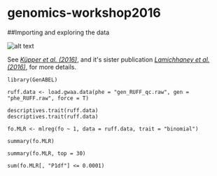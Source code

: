 # genomics-workshop2016



##Importing and exploring the data

![alt text](https://github.com/mspopgen/genomics-workshop2016/blob/master/ruff-sys.png "Logo Title Text 2")

See [*Küpper et al. (2016)*](http://www.nature.com/ng/journal/v48/n1/full/ng.3443.html), and it's sister publication [*Lamichhaney et al. (2016)*](http://www.nature.com/ng/journal/v48/n1/full/ng.3430.html), for more details.

```{r }
library(GenABEL)
```

```{r }
ruff.data <- load.gwaa.data(phe = "gen_RUFF_qc.raw", gen = "phe_RUFF.raw", force = T)
```

```{r }
descriptives.trait(ruff.data)
descriptives.trait(ruff.data)
```

```{r }
fo.MLR <- mlreg(fo ~ 1, data = ruff.data, trait = "binomial")
```

```{r }
summary(fo.MLR)

summary(fo.MLR, top = 30)
```

```{r }
sum(fo.MLR[, "P1df"] <= 0.0001)
```
